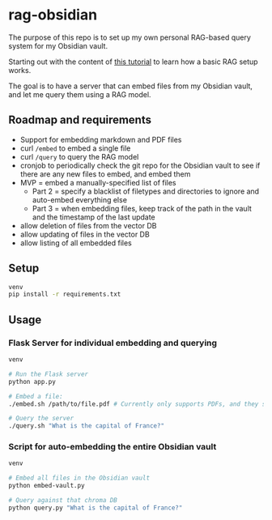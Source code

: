 # rag-obsidian

The purpose of this repo is to set up my own personal RAG-based query system for my Obsidian vault.

Starting out with the content of [this tutorial](https://www.gpu-mart.com/blog/how-to-build-local-rag-app-with-langchain-ollama-python-and-chroma) to learn how a basic RAG setup works.

The goal is to have a server that can embed files from my Obsidian vault, and let me query them using a RAG model.

## Roadmap and requirements

* Support for embedding markdown and PDF files
* curl `/embed` to embed a single file
* curl `/query` to query the RAG model
* cronjob to periodically check the git repo for the Obsidian vault to see if there are any new files to embed, and embed them
* MVP = embed a manually-specified list of files
  * Part 2 = specify a blacklist of filetypes and directories to ignore and auto-embed everything else
  * Part 3 = when embedding files, keep track of the path in the vault and the timestamp of the last update
* allow deletion of files from the vector DB
* allow updating of files in the vector DB
* allow listing of all embedded files

## Setup

```bash
venv
pip install -r requirements.txt
```

## Usage

### Flask Server for individual embedding and querying

```bash
venv

# Run the Flask server
python app.py

# Embed a file:
./embed.sh /path/to/file.pdf # Currently only supports PDFs, and they should contain text not images of text

# Query the server
./query.sh "What is the capital of France?"
```

### Script for auto-embedding the entire Obsidian vault

```bash
venv

# Embed all files in the Obsidian vault
python embed-vault.py

# Query against that chroma DB
python query.py "What is the capital of France?"
```